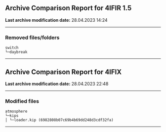 <h2>Archive Comparison Report for <b>4IFIR 1.5</b></h2><b>Last archive modification date:</b> 28.04.2023 14:24<hr>

<h3>Removed files/folders</h3>
<code>switch
└─daybreak
</code>
<hr>

<h2>Archive Comparison Report for <b>4IFIX</b></h2><b>Last archive modification date:</b> 28.04.2023 22:48<hr>

<h3>Modified files</h3>
<code>atmosphere
└─kips
│ └─loader.kip (6982808b07c69b4b69dd248d3cdf32fa)
</code>
<hr>

